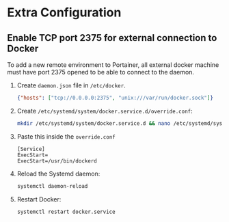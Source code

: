# Extra Configuration

## Enable TCP port 2375 for external connection to Docker
To add a new remote environment to Portainer, all external docker machine must have port 2375 opened to be able to connect to the daemon.

1. Create <code>daemon.json</code> file in <code>/etc/docker</code>.
    ```json
    {"hosts": ["tcp://0.0.0.0:2375", "unix:///var/run/docker.sock"]}
    ```

2. Create <code>/etc/systemd/system/docker.service.d/override.conf</code>:
    ```bash
    mkdir /etc/systemd/system/docker.service.d && nano /etc/systemd/system/docker.service.d/override.conf
    ```
3. Paste this inside the <code>override.conf</code>
    ```text
    [Service]
    ExecStart=
    ExecStart=/usr/bin/dockerd
    ```

4. Reload the Systemd daemon:
    ```bash
    systemctl daemon-reload
    ```

5. Restart Docker:
    ```bash
    systemctl restart docker.service
    ```